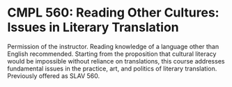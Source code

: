 # CMPL 560: Reading Other Cultures: Issues in Literary Translation

Permission of the instructor. Reading knowledge of a language other than English recommended. Starting from the proposition that cultural literacy would be impossible without reliance on translations, this course addresses fundamental issues in the practice, art, and politics of literary translation. Previously offered as SLAV 560.